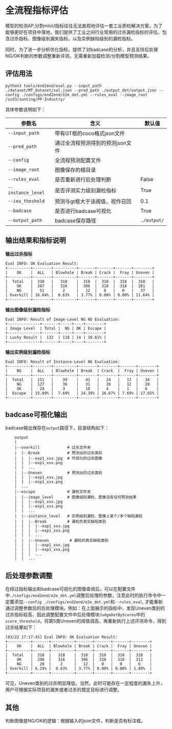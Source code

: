 # 全流程指标评估

模型的检测AP,分割mIoU指标往往无法直观地评估一套工业质检解决方案，为了能够更好在项目中落地，我们提供了工业之间行业常用的过杀漏检指标的评估，包含过杀指标，图像级别漏失指标，以及实例缺陷级别的漏检指标。

同时，为了进一步分析优化指标，提供了对badcase的分析，并且支持后处理NG/OK判断的参数调整重新评测，无需重新加载检测/分割模型预测结果。

## 评估用法
```
python3 tools/end2end/eval.py --input_path ./dataset/MT_dataset/val.json --pred_path ./output_det/output.json --config ./configs/end2end/e2e_det.yml --rules_eval --image_root /ssd3/sunting/PP-Industry/ 
```

具体参数说明如下：

| 参数名              |       含义                           | 默认值     |
| ------------------ | ------------------------------------| --------- |
| `--input_path`     |  带有GT框的coco格式json文件            |           |
| `--pred_path`      |  通过全流程预测得到的预测json文件        |           |
| `--config`         |  全流程预测配置文件                     |          |
| `--image_root`     |  图像保存的根目录                      |           |
| `--rules_eval`     |  是否重新进行后处理判断                 |    False  |
| `--instance_level` |  是否评测实力级别漏检指标                |    True  |
| `--iou_theshold`   |  预测与gt框大于该阈值，视作召回          |     0.1   |
| `--badcase`        |  是否进行badcase可视化                 |    True    |
| `--output_path`    |  badcase保存路径                      |`./output/` |



## 输出结果和指标说明

**输出过杀指标**
```
Eval INFO: OK Evaluation Result:
+----------+--------+----------+-------+-------+-------+--------+
|    OK    |  ALL   | Blowhole | Break | Crack |  Fray | Uneven |
+----------+--------+----------+-------+-------+-------+--------+
|  Total   |  318   |   318    |  318  |  318  |  318  |  318   |
|    OK    |  267   |   316    |  306  |  318  |  318  |  281   |
|    NG    |   51   |    2     |   12  |   0   |   0   |   37   |
| Overkill | 16.04% |  0.63%   | 3.77% | 0.00% | 0.00% | 11.64% |
+----------+--------+----------+-------+-------+-------+--------+
```


**输出图像级别漏检指标**
```
Eval INFO: Result of Image-Level NG NG Evaluation:
+--------------+-------+-----+----+--------+
| Image Level  | Total |  NG | OK | Escape |
+--------------+-------+-----+----+--------+
| Lucky Result |  132  | 118 | 14 | 10.61% |
+--------------+-------+-----+----+--------+
```

**输出实例级别漏检指标**
```
Eval INFO: Result of Instance-Level NG Evaluation:
+----------+--------+----------+--------+--------+-------+--------+
|    NG    |  ALL   | Blowhole | Break  | Crack  |  Fray | Uneven |
+----------+--------+----------+--------+--------+-------+--------+
|  Total   |  151   |    39    |   41   |   24   |   13  |   34   |
|    NG    |  127   |    36    |   31   |   20   |   12  |   28   |
|    OK    |   24   |    3     |   10   |   4    |   1   |   6    |
|  Escape  | 15.89% |  7.69%   | 24.39% | 16.67% | 7.69% | 17.65% |
+----------+--------+----------+--------+--------+-------+--------+
```

## badcase可视化输出

badcase输出保存在`output`路径下，目录结构如下：

```
    output
    |
    |--overkill            # 过杀文件夹
    |  |--Break            # 预测出的过杀类别
    |  |  |--exp1_xxx.jpg  # 可视化的过杀图像
    |  |  |--exp1_xxx.png
    |  |  ...   
    |  |--Uneven           # 预测出的过杀类别
    |  |  |--exp1_xxx.jpg
    |  |  |--exp1_xxx.png
    |  ...
    |--escape              # 漏检文件夹
    |  |--image_level      # 图像级别漏检，图像没有任何预测结果
    |  |  |--exp1_xxx.jpg
    |  |  |--exp1_xxx.png
    |  |  ...   
    |  |--instance_level   # 实例级别漏检，图像上某个/多个缺陷漏检
    |  |  |--Break         # 漏检的真实缺陷类别
    |  |  |  |--exp1_xxx.jpg
    |  |  |  |--exp1_xxx.png
    |  |  |  ...
    |  |  |--Uneven         # 漏检的真实缺陷类别
    |  |  |  |--exp1_xxx.jpg
    |  |  |  |--exp1_xxx.png
    |  |  |  ...
    |  |  ...
```


## 后处理参数调整

在经过指标输出和badcase可视化的图像查阅后，可以在配置文件中`./configs/end2end/e2e_det.yml`调整后处理的参数，注意此时的执行命令中一定要添加`--config ./configs/end2end/e2e_det.yml`和`--rules_eval`, 才能重新通过调整参数后的后处理模块。例如：在上面展示的指标中，发现Uneven类别的过杀指标较高，因此调整配置文件中后处理模块`JudgeDetByScores`中的`score_threshold`，将第5类Uneven的阈值调高，再重新执行上述评测命令，得到过杀结果如下：

```
[03/22 17:17:45] Eval INFO: OK Evaluation Result:
+----------+-------+----------+-------+-------+-------+--------+
|    OK    |  ALL  | Blowhole | Break | Crack |  Fray | Uneven |
+----------+-------+----------+-------+-------+-------+--------+
|  Total   |  318  |   318    |  318  |  318  |  318  |  318   |
|    OK    |  298  |   316    |  306  |  318  |  318  |  312   |
|    NG    |   20  |    2     |   12  |   0   |   0   |   6    |
| Overkill | 6.29% |  0.63%   | 3.77% | 0.00% | 0.00% | 1.89%  |
+----------+-------+----------+-------+-------+-------+--------+
```

可见，Uneven类别的过杀明显降低。当然，此时可能存在一定程度的漏失上升，用户可根据实际项目的漏失或者过杀的既定目标进行调整。


## 其他

判断图像是NG/OK的逻辑：根据输入的json文件，判断是否有标注框。 






